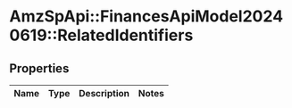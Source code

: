 # AmzSpApi::FinancesApiModel20240619::RelatedIdentifiers

## Properties
Name | Type | Description | Notes
------------ | ------------- | ------------- | -------------


